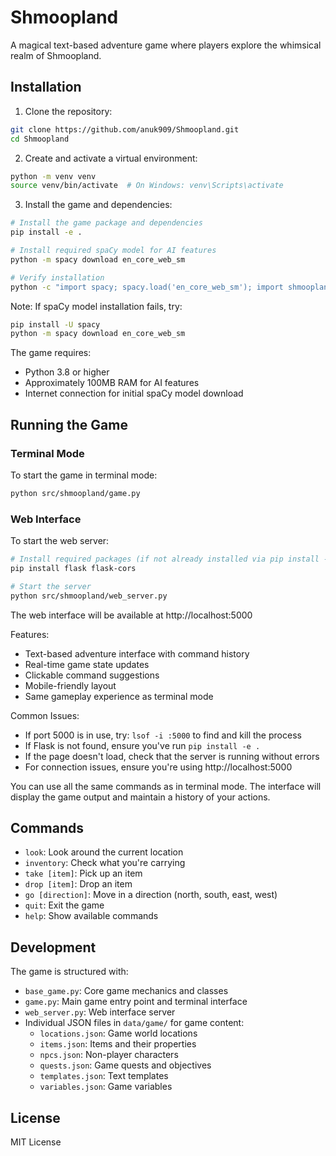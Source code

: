 # Shmoopland

A magical text-based adventure game where players explore the whimsical realm of Shmoopland.

## Installation

1. Clone the repository:
```bash
git clone https://github.com/anuk909/Shmoopland.git
cd Shmoopland
```

2. Create and activate a virtual environment:
```bash
python -m venv venv
source venv/bin/activate  # On Windows: venv\Scripts\activate
```

3. Install the game and dependencies:
```bash
# Install the game package and dependencies
pip install -e .

# Install required spaCy model for AI features
python -m spacy download en_core_web_sm

# Verify installation
python -c "import spacy; spacy.load('en_core_web_sm'); import shmoopland"
```

Note: If spaCy model installation fails, try:
```bash
pip install -U spacy
python -m spacy download en_core_web_sm
```

The game requires:
- Python 3.8 or higher
- Approximately 100MB RAM for AI features
- Internet connection for initial spaCy model download

## Running the Game

### Terminal Mode
To start the game in terminal mode:
```bash
python src/shmoopland/game.py
```

### Web Interface
To start the web server:
```bash
# Install required packages (if not already installed via pip install -e .)
pip install flask flask-cors

# Start the server
python src/shmoopland/web_server.py
```

The web interface will be available at http://localhost:5000

Features:
- Text-based adventure interface with command history
- Real-time game state updates
- Clickable command suggestions
- Mobile-friendly layout
- Same gameplay experience as terminal mode

Common Issues:
- If port 5000 is in use, try: `lsof -i :5000` to find and kill the process
- If Flask is not found, ensure you've run `pip install -e .`
- If the page doesn't load, check that the server is running without errors
- For connection issues, ensure you're using http://localhost:5000

You can use all the same commands as in terminal mode. The interface will display the game output and maintain a history of your actions.

## Commands

- `look`: Look around the current location
- `inventory`: Check what you're carrying
- `take [item]`: Pick up an item
- `drop [item]`: Drop an item
- `go [direction]`: Move in a direction (north, south, east, west)
- `quit`: Exit the game
- `help`: Show available commands

## Development

The game is structured with:
- `base_game.py`: Core game mechanics and classes
- `game.py`: Main game entry point and terminal interface
- `web_server.py`: Web interface server
- Individual JSON files in `data/game/` for game content:
  - `locations.json`: Game world locations
  - `items.json`: Items and their properties
  - `npcs.json`: Non-player characters
  - `quests.json`: Game quests and objectives
  - `templates.json`: Text templates
  - `variables.json`: Game variables

## License

MIT License
